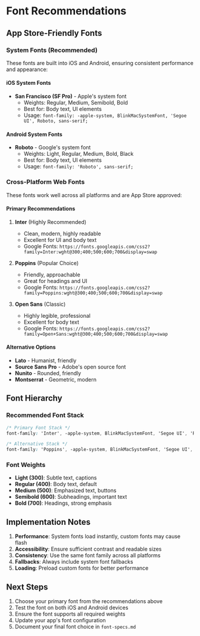 # Font Recommendations

## App Store-Friendly Fonts

### System Fonts (Recommended)
These fonts are built into iOS and Android, ensuring consistent performance and appearance:

#### iOS System Fonts
- **San Francisco (SF Pro)** - Apple's system font
  - Weights: Regular, Medium, Semibold, Bold
  - Best for: Body text, UI elements
  - Usage: `font-family: -apple-system, BlinkMacSystemFont, 'Segoe UI', Roboto, sans-serif;`

#### Android System Fonts
- **Roboto** - Google's system font
  - Weights: Light, Regular, Medium, Bold, Black
  - Best for: Body text, UI elements
  - Usage: `font-family: 'Roboto', sans-serif;`

### Cross-Platform Web Fonts
These fonts work well across all platforms and are App Store approved:

#### Primary Recommendations
1. **Inter** (Highly Recommended)
   - Clean, modern, highly readable
   - Excellent for UI and body text
   - Google Fonts: `https://fonts.googleapis.com/css2?family=Inter:wght@300;400;500;600;700&display=swap`

2. **Poppins** (Popular Choice)
   - Friendly, approachable
   - Great for headings and UI
   - Google Fonts: `https://fonts.googleapis.com/css2?family=Poppins:wght@300;400;500;600;700&display=swap`

3. **Open Sans** (Classic)
   - Highly legible, professional
   - Excellent for body text
   - Google Fonts: `https://fonts.googleapis.com/css2?family=Open+Sans:wght@300;400;500;600;700&display=swap`

#### Alternative Options
- **Lato** - Humanist, friendly
- **Source Sans Pro** - Adobe's open source font
- **Nunito** - Rounded, friendly
- **Montserrat** - Geometric, modern

## Font Hierarchy

### Recommended Font Stack
```css
/* Primary Font Stack */
font-family: 'Inter', -apple-system, BlinkMacSystemFont, 'Segoe UI', 'Roboto', 'Helvetica Neue', Arial, sans-serif;

/* Alternative Stack */
font-family: 'Poppins', -apple-system, BlinkMacSystemFont, 'Segoe UI', 'Roboto', sans-serif;
```

### Font Weights
- **Light (300)**: Subtle text, captions
- **Regular (400)**: Body text, default
- **Medium (500)**: Emphasized text, buttons
- **Semibold (600)**: Subheadings, important text
- **Bold (700)**: Headings, strong emphasis

## Implementation Notes

1. **Performance**: System fonts load instantly, custom fonts may cause flash
2. **Accessibility**: Ensure sufficient contrast and readable sizes
3. **Consistency**: Use the same font family across all platforms
4. **Fallbacks**: Always include system font fallbacks
5. **Loading**: Preload custom fonts for better performance

## Next Steps

1. Choose your primary font from the recommendations above
2. Test the font on both iOS and Android devices
3. Ensure the font supports all required weights
4. Update your app's font configuration
5. Document your final font choice in `font-specs.md`

